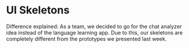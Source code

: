 # UI Skeletons



Difference explained:
As a team, we decided to go for the chat analyzer idea instead of the language learning app. Due to this, our skeletons are completely different from the prototypes we presented last week. 